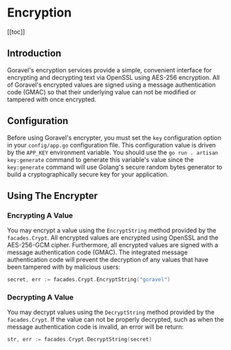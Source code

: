 # Encryption

[[toc]]

## Introduction

Goravel's encryption services provide a simple, convenient interface for encrypting and decrypting text via OpenSSL using AES-256 encryption. All of Goravel's encrypted values are signed using a message authentication code (GMAC) so that their underlying value can not be modified or tampered with once encrypted.

## Configuration

Before using Goravel's encrypter, you must set the `key` configuration option in your `config/app.go` configuration file. This configuration value is driven by the `APP_KEY` environment variable. You should use the `go run . artisan key:generate` command to generate this variable's value since the `key:generate` command will use Golang's secure random bytes generator to build a cryptographically secure key for your application.

## Using The Encrypter

### Encrypting A Value

You may encrypt a value using the `EncryptString` method provided by the `facades.Crypt`. All encrypted values are encrypted using OpenSSL and the AES-256-GCM cipher. Furthermore, all encrypted values are signed with a message authentication code (GMAC). The integrated message authentication code will prevent the decryption of any values that have been tampered with by malicious users:

```go
secret, err := facades.Crypt.EncryptString("goravel")
```

### Decrypting A Value

You may decrypt values using the `DecryptString` method provided by the `facades.Crypt`. If the value can not be properly decrypted, such as when the message authentication code is invalid, an error will be return:

```go
str, err := facades.Crypt.DecryptString(secret)
```

<CommentService/>